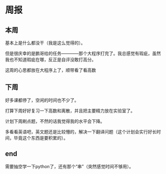 # 周报 

## 本周
基本上是什么都没干（我是这么觉得的）。

但是很庆幸的是鹏哥给的任务————那个大程序打完了。我总感觉有瑕疵，虽然我也不知道瑕疵在哪，反正是自评没敢打高分。

这周的心思都放在大程序上了，顺带看了看高数

## 下周
好多课都停了，空闲的时间也不少了。

打算下周好好复习一下高数和离散，并且把主要精力放在实验室了。

计划下周刷点题，不然的话我觉得我的水平会下降。

多看看英语吧，英文题还是比较懵的，解决一下翻译问题（这个计划会实行好长时间，毕竟这个东西是要积累的）。

## end

需要抽空学一下python了，还有那个“串”（突然感觉时间不够用）。

